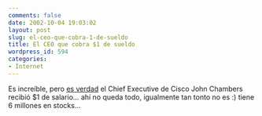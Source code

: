 ```yaml
---
comments: false
date: 2002-10-04 19:03:02
layout: post
slug: el-ceo-que-cobra-1-de-sueldo
title: El CEO que cobra $1 de sueldo
wordpress_id: 594
categories:
- Internet
---
```


Es increíble, pero [es verdad](http://zdnet.com.com/2100-1106-960745.html) el Chief Executive de Cisco John Chambers recibió $1 de salario… ahí no queda todo, igualmente tan tonto no es :) tiene 6 millones en stocks…




 
